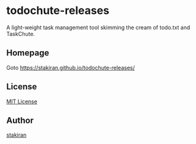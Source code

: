 # todochute-releases
A light-weight task management tool skimming the cream of todo.txt and TaskChute.

## Homepage
Goto https://stakiran.github.io/todochute-releases/

## License
[MIT License](LICENSE)

## Author
[stakiran](https://github.com/stakiran)
